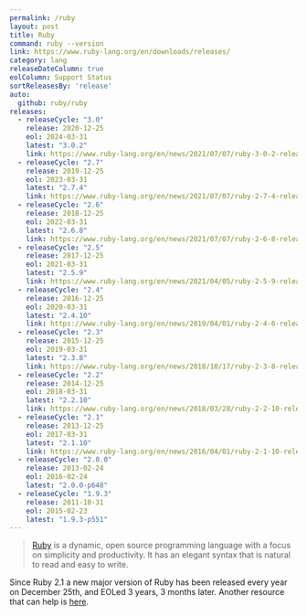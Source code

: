 ```yaml
---
permalink: /ruby
layout: post
title: Ruby
command: ruby --version
link: https://www.ruby-lang.org/en/downloads/releases/
category: lang
releaseDateColumn: true
eolColumn: Support Status
sortReleasesBy: 'release'
auto:
  github: ruby/ruby
releases:
  - releaseCycle: "3.0"
    release: 2020-12-25
    eol: 2024-03-31
    latest: "3.0.2"
    link: https://www.ruby-lang.org/en/news/2021/07/07/ruby-3-0-2-released/
  - releaseCycle: "2.7"
    release: 2019-12-25
    eol: 2023-03-31
    latest: "2.7.4"
    link: https://www.ruby-lang.org/en/news/2021/07/07/ruby-2-7-4-released/
  - releaseCycle: "2.6"
    release: 2018-12-25
    eol: 2022-03-31
    latest: "2.6.8"
    link: https://www.ruby-lang.org/en/news/2021/07/07/ruby-2-6-8-released/
  - releaseCycle: "2.5"
    release: 2017-12-25
    eol: 2021-03-31
    latest: "2.5.9"
    link: https://www.ruby-lang.org/en/news/2021/04/05/ruby-2-5-9-released/
  - releaseCycle: "2.4"
    release: 2016-12-25
    eol: 2020-03-31
    latest: "2.4.10"
    link: https://www.ruby-lang.org/en/news/2019/04/01/ruby-2-4-6-released/
  - releaseCycle: "2.3"
    release: 2015-12-25
    eol: 2019-03-31
    latest: "2.3.8"
    link: https://www.ruby-lang.org/en/news/2018/10/17/ruby-2-3-8-released/
  - releaseCycle: "2.2"
    release: 2014-12-25
    eol: 2018-03-31
    latest: "2.2.10"
    link: https://www.ruby-lang.org/en/news/2018/03/28/ruby-2-2-10-released/
  - releaseCycle: "2.1"
    release: 2013-12-25
    eol: 2017-03-31
    latest: "2.1.10"
    link: https://www.ruby-lang.org/en/news/2016/04/01/ruby-2-1-10-released/
  - releaseCycle: "2.0.0"
    release: 2013-02-24
    eol: 2016-02-24
    latest: "2.0.0-p648"
  - releaseCycle: "1.9.3"
    release: 2011-10-31
    eol: 2015-02-23
    latest: "1.9.3-p551"
---
```


> [Ruby](https://www.ruby-lang.org/) is a dynamic, open source programming language with a focus on simplicity and productivity. It has an elegant syntax that is natural to read and easy to write.

Since Ruby 2.1 a new major version of Ruby has been released every year on December 25th, and EOLed 3 years, 3 months later. Another resource that can help is [here](https://endoflife.software/programming-languages/server-side-scripting/ruby).
